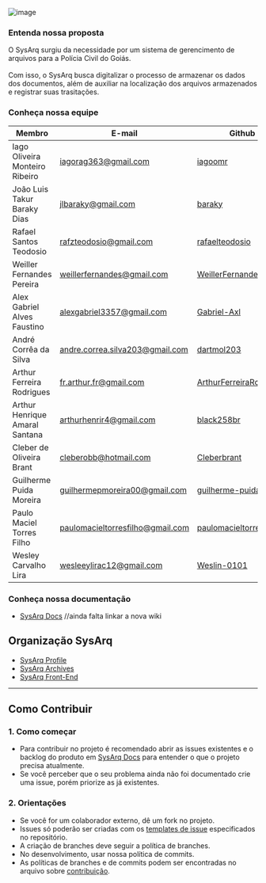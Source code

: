
![image](https://user-images.githubusercontent.com/78980992/157777487-6715c44a-bc49-4b61-a7ff-b54c4e6fda7f.png)


### Entenda nossa proposta
O SysArq surgiu da necessidade por um sistema de gerencimento de arquivos para a Polícia Civil do Goiás.
<br>
<br>
Com isso, o SysArq busca digitalizar o processo de armazenar os dados dos documentos, além de auxiliar na localização dos arquivos armazenados e registrar suas trasitações. 

### Conheça nossa equipe

| Membro | E-mail | Github | Papel |Matricula|
|-------------------------------|--------------------------|----------------------------------|----------------------|------------|
| Iago Oliveira Monteiro Ribeiro | iagorag363@gmail.com	| [iagoomr](https://github.com/iagoomr) | EPS | 16/0124735 |
| João Luis Takur Baraky Dias | jlbaraky@gmail.com	| [baraky](https://github.com/baraky) | EPS | 18/0033646 |
| Rafael Santos Teodosio | rafzteodosio@gmail.com	| [rafaelteodosio](https://github.com/rafaelteodosio) | EPS | 16/0142466 |
| Weiller Fernandes Pereira | weillerfernandes@gmail.com	| [WeillerFernandes](https://github.com/WeillerFernandes) | EPS | 13/0137995 |
| Alex Gabriel Alves Faustino | alexgabriel3357@gmail.com	| [Gabriel-Axl](https://github.com/Gabriel-Axl) | MDS | 20/0056603 |
| André Corrêa da Silva | andre.correa.silva203@gmail.com	| [dartmol203](https://github.com/dartmol203) | MDS | 20/0014447 |
| Arthur Ferreira Rodrigues | fr.arthur.fr@gmail.com	| [ArthurFerreiraRodrigues](https://github.com/ArthurFerreiraRodrigues) | MDS | 20/0056981 |
| Arthur Henrique Amaral Santana | arthurhenrir4@gmail.com	| [black258br](https://github.com/black258br) | MDS | 20/0035371 |
| Cleber de Oliveira Brant | cleberobb@hotmail.com	| [Cleberbrant](https://github.com/Cleberbrant) | MDS | 20/0061216 |
| Guilherme Puida Moreira | guilhermepmoreira00@gmail.com	| [guilherme-puida](https://github.com/guilherme-puida) | MDS | 20/0019015 |
| Paulo Maciel Torres Filho | paulomacieltorresfilho@gmail.com	| [paulomacieltorresfilho](https://github.com/paulomacieltorresfilho) | MDS | 20/0025937 |
| Wesley Carvalho Lira | wesleeylirac12@gmail.com	| [Weslin-0101](https://github.com/Weslin-0101) | MDS | 20/0044559 |

### Conheça nossa documentação
* [SysArq Docs](https://fga-eps-mds.github.io/2021.1-PC-GO1/) //ainda falta linkar a nova wiki

## Organização SysArq
* [SysArq Profile](https://github.com/fga-eps-mds/2021.2-SysArq-Profile)
* [SysArq Archives](https://github.com/fga-eps-mds/2021.2-SysArq-Archives)
* [SysArq Front-End](https://github.com/fga-eps-mds/2021.2-SysArq-Frontend)

---

## Como Contribuir

### 1. Como começar
* Para contribuir no projeto é recomendado abrir as issues existentes e o backlog do produto em [SysArq Docs](https://github.com/fga-eps-mds/2021-2-SysArq-Doc/issues) para entender o que o projeto precisa atualmente.
* Se você perceber que o seu problema ainda não foi documentado crie uma issue, porém priorize as já existentes.

### 2. Orientações
* Se você for um colaborador externo, dê um fork no projeto.
* Issues só poderão ser criadas com os [templates de issue](.github/ISSUE_TEMPLATE) especificados no repositório.
* A criação de branches deve seguir a política de branches.
* No desenvolvimento, usar nossa política de commits.
* As políticas de branches e de commits podem ser encontradas no arquivo sobre [contribuição](CONTRIBUTING.md).

